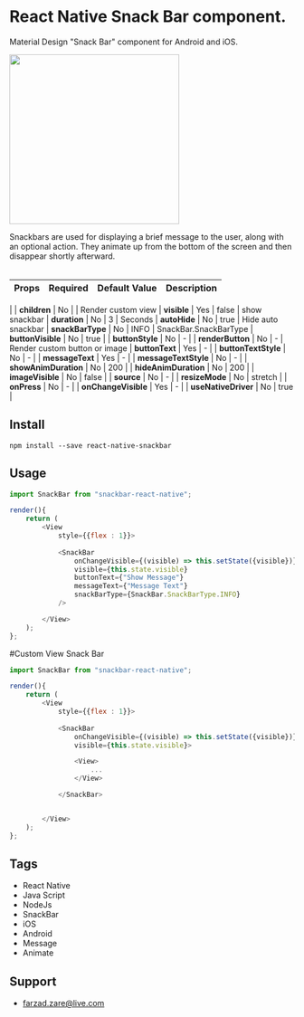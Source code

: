 # React Native Snack Bar component.

Material Design "Snack Bar" component for Android and iOS.

<img src="https://user-images.githubusercontent.com/20282558/63748265-45afc780-c8be-11e9-9e29-b59936f41418.gif" width="300" />

<br/>

Snackbars are used for displaying a brief message to the user, along with an optional action. 
They animate up from the bottom of the screen and then disappear shortly afterward.
<br/>
<br/>

| Props                  | Required      | Default Value | Description |
| -------------          | ------------- | ------------- | ----------- |
|
| **children**           | No            |             | Render custom view 
| **visible**            | Yes           | false       | show snackbar 
| **duration**           | No            | 3           | Seconds
| **autoHide**           | No            | true        | Hide auto snackbar
| **snackBarType**       | No            | INFO        | SnackBar.SnackBarType 
| **buttonVisible**      | No            | true        | 
| **buttonStyle**        | No            | -           | 
| **renderButton**       | No            | -           | Render custom button or image
| **buttonText**         | Yes           | -           | 
| **buttonTextStyle**    | No            | -           | 
| **messageText**        | Yes           | -           | 
| **messageTextStyle**   | No            | -           | 
| **showAnimDuration**   | No            | 200         | 
| **hideAnimDuration**   | No            | 200         | 
| **imageVisible**       | No            | false       | 
| **source**             | No            | -           | 
| **resizeMode**         | No            | stretch     | 
| **onPress**            | No            | -           | 
| **onChangeVisible**    | Yes           | -           | 
| **useNativeDriver**    | No            | true        |


## Install

```
npm install --save react-native-snackbar
```

## Usage

```js
import SnackBar from "snackbar-react-native";

render(){
    return (
        <View
            style={{flex : 1}}>
            
            <SnackBar
                onChangeVisible={(visible) => this.setState({visible})}
                visible={this.state.visible}            
                buttonText={"Show Message"}
                messageText={"Message Text"}
                snackBarType={SnackBar.SnackBarType.INFO}
            />

        </View>
    );
};
```
#Custom View Snack Bar
```js
import SnackBar from "snackbar-react-native";

render(){
    return (
        <View
            style={{flex : 1}}>
            
            <SnackBar
                onChangeVisible={(visible) => this.setState({visible})}
                visible={this.state.visible}>

                <View>
                    ...
                </View>

            </SnackBar>


        </View>
    );
};
```
## Tags

* React Native
* Java Script
* NodeJs
* SnackBar
* iOS
* Android
* Message
* Animate

## Support
* farzad.zare@live.com